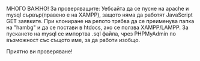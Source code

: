 МНОГО ВАЖНО! За проверяващите:
Уебсайта да се пусне на apache и mysql сървър(правено е на XAMPP), защото няма да работят JavaScript GET заявките.
При клониране на репото трябва да се преименува папка на "hambg" и да се постави в htdocs, ако се ползва XAMPP/LAMPP.
За пускането на mysql се импортва .sql файла, чрез PHPMyAdmin по възможност със същото име, за да работи изобщо.

Приятно ви проверяване!
